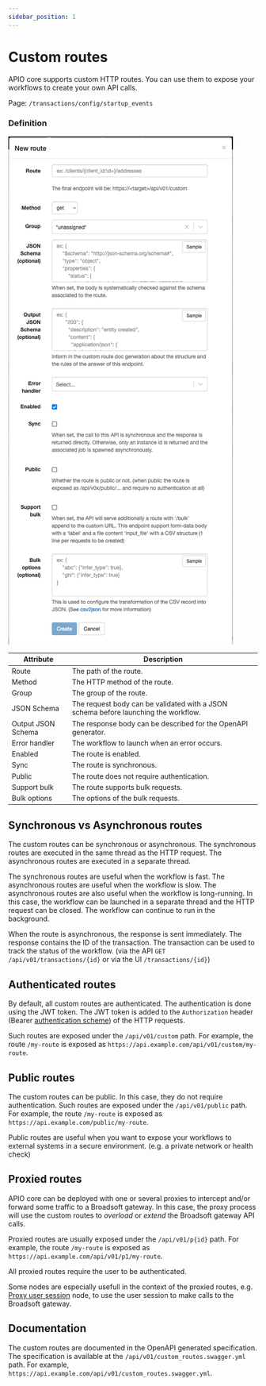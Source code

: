```yaml
---
sidebar_position: 1
---
```


# Custom routes

APIO core supports custom HTTP routes. You can use them to expose your workflows to create your own API calls.

Page: `/transactions/config/startup_events`

### Definition

![Custom route definition](img/new-custom-route.png)

| Attribute | Description |
| --------- | ----------- |
| Route | The path of the route. |
| Method | The HTTP method of the route. |
| Group | The group of the route. |
| JSON Schema | The request body can be validated with a JSON schema before launching the workflow. |
| Output JSON Schema | The response body can be described for the OpenAPI generator. |
| Error handler | The workflow to launch when an error occurs. |
| Enabled | The route is enabled. |
| Sync | The route is synchronous. |
| Public | The route does not require authentication. |
| Support bulk | The route supports bulk requests. |
| Bulk options | The options of the bulk requests. |

## Synchronous vs Asynchronous routes

The custom routes can be synchronous or asynchronous. The synchronous routes are executed in the same thread as the HTTP request. The asynchronous routes are executed in a separate thread.

The synchronous routes are useful when the workflow is fast. The asynchronous routes are useful when the workflow is slow. The asynchronous routes are also useful when the workflow is long-running. In this case, the workflow can be launched in a separate thread and the HTTP request can be closed. The workflow can continue to run in the background.

When the route is asynchronous, the response is sent immediately. The response contains the ID of the transaction. The transaction can be used to track the status of the workflow. (via the API `GET /api/v01/transactions/{id}` or via the UI `/transactions/{id}`)

## Authenticated routes

By default, all custom routes are authenticated. The authentication is done using the JWT token. The JWT token is added to the `Authorization` header (Bearer [authentication scheme](https://developer.mozilla.org/en-US/docs/Web/HTTP/Authentication)) of the HTTP requests.

Such routes are exposed under the `/api/v01/custom` path. For example, the route `/my-route` is exposed as `https://api.example.com/api/v01/custom/my-route`.

## Public routes

The custom routes can be public. In this case, they do not require authentication. Such routes are exposed under the `/api/v01/public` path. For example, the route `/my-route` is exposed as `https://api.example.com/public/my-route`.

Public routes are useful when you want to expose your workflows to external systems in a secure environment. (e.g. a private network or health check)

## Proxied routes

APIO core can be deployed with one or several proxies to intercept and/or forward some traffic to a Broadsoft gateway. In this case, the proxy process will use the custom routes to *overload* or *extend* the Broadsoft gateway API calls.

Proxied routes are usually exposed under the `/api/v01/p{id}` path. For example, the route `/my-route` is exposed as `https://api.example.com/api/v01/p1/my-route`.

All proxied routes require the user to be authenticated.

Some nodes are especially usefull in the context of the proxied routes, e.g. [Proxy user session](../workflows/nodes/#broadsoft-proxy-session-call) node, to use the user session to make calls to the Broadsoft gateway.

## Documentation

The custom routes are documented in the OpenAPI generated specification. The specification is available at the `/api/v01/custom_routes.swagger.yml` path. For example, `https://api.example.com/api/v01/custom_routes.swagger.yml`.
